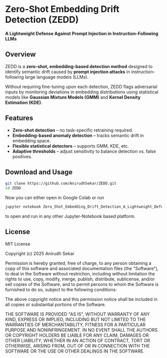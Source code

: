 # Zero-Shot Embedding Drift Detection (ZEDD)

**A Lightweight Defense Against Prompt Injection in Instruction-Following LLMs**

## Overview
ZEDD is a **zero-shot, embedding-based detection method** designed to identify semantic drift caused by **prompt injection attacks** in instruction-following large language models (LLMs). 

Without requiring fine-tuning upon each detection, ZEDD flags adversarial inputs by monitoring deviations in embedding distributions using statistical models like **Gaussian Mixture Models (GMM)** and **Kernel Density Estimation (KDE)**.


## Features
- **Zero-shot detection** – no task-specific retraining required.  
- **Embedding-based anomaly detection** – tracks semantic drift in embedding space.  
- **Flexible statistical detectors** – supports GMM, KDE, etc.  
- **Adaptive thresholds** – adjust sensitivity to balance detection vs. false positives.  

## Download and Usage
```bash
git clone https://github.com/AnirudhSekar/ZEDD.git
cd ZEDD
```
Now you can either open in Google Colab or run
```bash
jupyter notebook Zero_Shot_Embedding_Drift_Detection_A_Lightweight_Defense_Against_Prompt_Injection_in_Instruction_Following_LLMS.ipynb
```
to open and run in any other Jupyter-Notebook based platform.


## License

MIT License

Copyright (c) 2025 Anirudh Sekar

Permission is hereby granted, free of charge, to any person obtaining a copy
of this software and associated documentation files (the "Software"), to deal
in the Software without restriction, including without limitation the rights
to use, copy, modify, merge, publish, distribute, sublicense, and/or sell
copies of the Software, and to permit persons to whom the Software is
furnished to do so, subject to the following conditions:

The above copyright notice and this permission notice shall be included in all
copies or substantial portions of the Software.

THE SOFTWARE IS PROVIDED "AS IS", WITHOUT WARRANTY OF ANY KIND, EXPRESS OR
IMPLIED, INCLUDING BUT NOT LIMITED TO THE WARRANTIES OF MERCHANTABILITY,
FITNESS FOR A PARTICULAR PURPOSE AND NONINFRINGEMENT. IN NO EVENT SHALL THE
AUTHORS OR COPYRIGHT HOLDERS BE LIABLE FOR ANY CLAIM, DAMAGES OR OTHER
LIABILITY, WHETHER IN AN ACTION OF CONTRACT, TORT OR OTHERWISE, ARISING FROM,
OUT OF OR IN CONNECTION WITH THE SOFTWARE OR THE USE OR OTHER DEALINGS IN THE
SOFTWARE.


